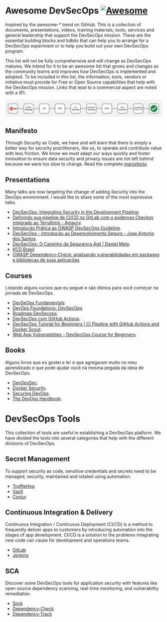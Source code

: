 # Awesome DevSecOps   [![Awesome](https://cdn.rawgit.com/sindresorhus/awesome/d7305f38d29fed78fa85652e3a63e154dd8e8829/media/badge.svg)](https://github.com/sindresorhus/awesome)

Inspired by the awesome-* trend on GitHub. This is a collection of documents, presentations, videos, training materials, tools, services and general leadership that support the DevSecOps mission. These are the essential building blocks and tidbits that can help you to arrange for a DevSecOps experiment or to help you build out your own DevSecOps program.

This list will not be fully comprehensive and will change as DevSecOps matures. We intend for it to be an awesome list that grows and changes as the community learns and improves how DevSecOps is implemented and adopted. To be included in this list, the information, tools, vendors or initiative must provide for Free or Open Source capabilities that help with the DevSecOps mission. Links that lead to a commercial aspect are noted with a (P).

![image.png](https://github.com/amaurybsouza/automate-devsecops/blob/main/images/image.png)

## Manifesto
Through Security as Code, we have and will learn that there is simply a better way for security practitioners, like us, to operate and contribute value with less friction. We know we must adapt our ways quickly and foster innovation to ensure data security and privacy issues are not left behind because we were too slow to change. Read the complete [manisfesto](https://www.devsecops.org/).

## Presentations
Many talks are now targeting the change of adding Security into the DevOps environment. I would like to share some of the most expressive talks.

- [DevSecOps: Integrating Security in the Development Pipeline](https://www.youtube.com/watch?v=Rtk5zDiPzpA).
- [Definindo sua pipeline de CI/CD no GitLab com o poderoso Checkov integrado ao Terraform - Amaury](https://www.youtube.com/watch?v=9QVWHMEdR4U&t=14s).
- [Introdução Prática ao OWASP DevSecOps Guideline](https://www.youtube.com/watch?v=fLdNYmI7oAc).
- [DevSecOps - Introdução ao Desenvolvimento Seguro - Joas Antonio dos Santos](https://www.youtube.com/watch?v=GXpDn4AwveM).
- [DevSecOps: O Caminho da Segurança Ágil | Daniel Melo](https://www.youtube.com/watch?v=mod7ip-rkHY).
- [KCD Brasil](https://www.youtube.com/@KCD_Brazil)
- [OWASP Dependency-Check: analisando vulnerabilidades em packages e bibliotecas de suas aplicações](https://www.youtube.com/watch?v=zna1gDpKOCo)

## Courses
Listando alguns cursos que eu peguei e são ótimos para você começar na jornada de DevSecOps.
- [DevSeOps Fundamentals](https://www.udemy.com/course/devsecops-fundamentals/learn/lecture/32105618#overview).
- [DevOps Foundations: DevSecOps](https://www.linkedin.com/learning/devops-foundations-devsecops-17416896).
- [Roadmap DevSecops](https://roadmap.sh/r/devsecops-88a05).
- [DevSecOps com GitHub Actions](https://www.udemy.com/course/devsecops-com-github-actions/learn/lecture/48433533#overview).
- [DevSecOps Tutorial for Beginners | CI Pipeline with GitHub Actions and Docker Scout](https://www.youtube.com/watch?v=gLJdrXPn0ns).
- [Web App Vulnerabilities - DevSecOps Course for Beginners](https://www.youtube.com/watch?v=F5KJVuii0Yw).

## Books
Alguns livros que eu gostei e ler e que agregaram muito no meu aprendizado e que pode ajudar você na mesma pegada da ideia de DevSecOps.
- [DevOpsSec](https://www.oreilly.com/library/view/devopssec/9781491971413/).
- [Docker Security](https://binarymist.io/publication/docker-security/).
- [Securing DevOps](https://www.manning.com/books/securing-devops?a_aid=securingdevops&a_bid=1353bcd8).
- [The DevOps Handbook](https://www.oreilly.com/library/view/the-devops-handbook/9781457191381/).

# DevSecOps Tools
This collection of tools are useful in establishing a DevSecOps platform. We have divided the tools into several categories that help with the different divisions of DevSecOps.

## Secret Management
To support security as code, sensitive credentials and secrets need to be managed, security, maintained and rotated using automation. 
- [TruffleHog](https://github.com/trufflesecurity/trufflehog)
- [Vault](https://www.hashicorp.com/pt/products/vault)
- [Conjur](https://www.conjur.org/use-cases/ci-cd-pipelines/)

## Continuous Integration & Delivery
Continuous Integration / Continuous Deployment (CI/CD) is a method to frequently deliver apps to customers by introducing automation into the stages of app development. CI/CD is a solution to the problems integrating new code can cause for development and operations teams.
- [GitLab](https://about.gitlab.com) 
- [Jenkins](http://jenkins-ci.org/)

## SCA
Discover some DevSecOps tools for application security with features like open source dependency scanning, real-time monitoring, and vulnerability remediation.

- [Snyk](https://snyk.io/pt-BR/)
- [Dependency-Check](https://github-com.translate.goog/dependency-check/DependencyCheck?_x_tr_sl=en&_x_tr_tl=pt&_x_tr_hl=pt&_x_tr_pto=tc)
- [Dependency-Track](https://github.com/DependencyTrack/dependency-track)